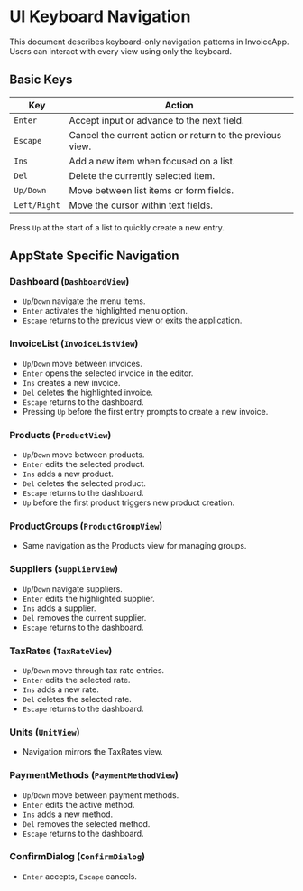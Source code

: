 # UI Keyboard Navigation

This document describes keyboard-only navigation patterns in InvoiceApp.
Users can interact with every view using only the keyboard.

## Basic Keys

| Key | Action |
|-----|-------|
| `Enter` | Accept input or advance to the next field. |
| `Escape` | Cancel the current action or return to the previous view. |
| `Ins` | Add a new item when focused on a list. |
| `Del` | Delete the currently selected item. |
| `Up/Down` | Move between list items or form fields. |
| `Left/Right` | Move the cursor within text fields. |

Press `Up` at the start of a list to quickly create a new entry.

## AppState Specific Navigation

### Dashboard (`DashboardView`)

- `Up`/`Down` navigate the menu items.
- `Enter` activates the highlighted menu option.
- `Escape` returns to the previous view or exits the application.

### InvoiceList (`InvoiceListView`)

- `Up`/`Down` move between invoices.
- `Enter` opens the selected invoice in the editor.
- `Ins` creates a new invoice.
- `Del` deletes the highlighted invoice.
- `Escape` returns to the dashboard.
- Pressing `Up` before the first entry prompts to create a new invoice.


### Products (`ProductView`)

- `Up`/`Down` move between products.
- `Enter` edits the selected product.
- `Ins` adds a new product.
- `Del` deletes the selected product.
- `Escape` returns to the dashboard.
- `Up` before the first product triggers new product creation.

### ProductGroups (`ProductGroupView`)

- Same navigation as the Products view for managing groups.

### Suppliers (`SupplierView`)

- `Up`/`Down` navigate suppliers.
- `Enter` edits the highlighted supplier.
- `Ins` adds a supplier.
- `Del` removes the current supplier.
- `Escape` returns to the dashboard.

### TaxRates (`TaxRateView`)

- `Up`/`Down` move through tax rate entries.
- `Enter` edits the selected rate.
- `Ins` adds a new rate.
- `Del` deletes the selected rate.
- `Escape` returns to the dashboard.

### Units (`UnitView`)

- Navigation mirrors the TaxRates view.

### PaymentMethods (`PaymentMethodView`)

- `Up`/`Down` move between payment methods.
- `Enter` edits the active method.
- `Ins` adds a new method.
- `Del` removes the selected method.
- `Escape` returns to the dashboard.

### ConfirmDialog (`ConfirmDialog`)

- `Enter` accepts, `Escape` cancels.
